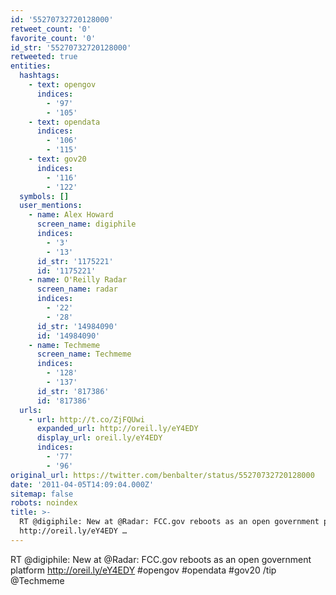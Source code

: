 ```yaml
---
id: '55270732720128000'
retweet_count: '0'
favorite_count: '0'
id_str: '55270732720128000'
retweeted: true
entities:
  hashtags:
    - text: opengov
      indices:
        - '97'
        - '105'
    - text: opendata
      indices:
        - '106'
        - '115'
    - text: gov20
      indices:
        - '116'
        - '122'
  symbols: []
  user_mentions:
    - name: Alex Howard
      screen_name: digiphile
      indices:
        - '3'
        - '13'
      id_str: '1175221'
      id: '1175221'
    - name: O'Reilly Radar
      screen_name: radar
      indices:
        - '22'
        - '28'
      id_str: '14984090'
      id: '14984090'
    - name: Techmeme
      screen_name: Techmeme
      indices:
        - '128'
        - '137'
      id_str: '817386'
      id: '817386'
  urls:
    - url: http://t.co/ZjFQUwi
      expanded_url: http://oreil.ly/eY4EDY
      display_url: oreil.ly/eY4EDY
      indices:
        - '77'
        - '96'
original_url: https://twitter.com/benbalter/status/55270732720128000
date: '2011-04-05T14:09:04.000Z'
sitemap: false
robots: noindex
title: >-
  RT @digiphile: New at @Radar: FCC.gov reboots as an open government platform
  http://oreil.ly/eY4EDY …
---
```


RT @digiphile: New at @Radar: FCC.gov reboots as an open government platform http://oreil.ly/eY4EDY #opengov #opendata #gov20 /tip @Techmeme